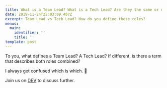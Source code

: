 ```yaml
---
title: What is a Team Lead? What is a Tech Lead? Are they the same or different?
date: 2019-11-24T22:03:09.407Z
excerpt: Team Lead vs Tech Lead? How do you define these roles?
menus:
  main:
    identifier: ''
    title: ''
template: post
---
```

To you, what defines a Team Lead? A Tech Lead? If different, is there a term that describes both roles combined?

I always get confused which is which. 🤔

Join us on [DEV](https://dev.to/cristinaruth/discuss-what-is-a-team-lead-what-is-a-tech-lead-are-they-the-same-or-different-139i) to discuss further.
